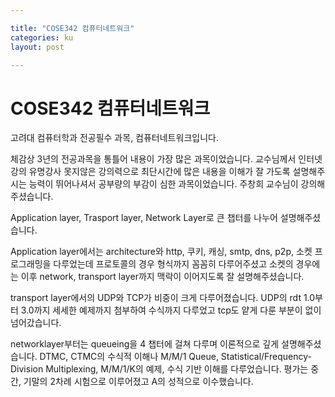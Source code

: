 ```yaml
---

title: "COSE342 컴퓨터네트워크"
categories: ku
layout: post

---
```


# COSE342 컴퓨터네트워크

고려대 컴퓨터학과 전공필수 과목, 컴퓨터네트워크입니다. 

체감상 3년의 전공과목을 통틀어 내용이 가장 많은 과목이었습니다. 교수님께서 인터넷 강의 유명강사 못지않은 강의력으로 최단시간에 많은 내용을 이해가 잘 가도록 설명해주시는 능력이 뛰어나셔서 공부량의 부감이 심한 과목이었습니다. 주창희 교수님이 강의해주셨습니다.

Application layer, Trasport layer, Network Layer로 큰 챕터를 나누어 설명해주셨습니다.

Application layer에서는 architecture와 http, 쿠키, 캐싱, smtp, dns, p2p, 소켓 프로그래밍을 다루었는데 프로토콜의 경우 형식까지 꼼꼼히 다루어주셨고 소켓의 경우에는 이후 network, transport layer까지 맥락이 이어지도록 잘 설명해주셨습니다.

transport layer에서의 UDP와 TCP가 비중이 크게 다루어졌습니다. UDP의 rdt 1.0부터 3.0까지 세세한 예제까지 첨부하여 수식까지 다루었고 tcp도 얕게 다룬 부분이 없이 넘어갔습니다.

networklayer부터는 queueing을 4 챕터에 걸쳐 다루며 이론적으로 깊게 설명해주셨습니다. DTMC, CTMC의 수식적 이해나 M/M/1 Queue, Statistical/Frequency-Division Multiplexing, M/M/1/K의 예제, 수식 기반 이해를 다루었습니다. 평가는 중간, 기말의 2차례 시험으로 이루어졌고 A의 성적으로 이수했습니다.